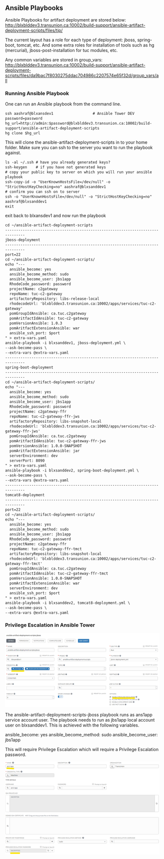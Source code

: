 ## Ansible Playbooks

Ansible Playbooks for artifact deployment are stored below:
http://blxblddev3.transunion.ca:10002/build-support/ansible-artifact-deployment-scripts/files/tip/

The current layout has a role for each type of deployment: jboss, spring-boot, tomcat, etc. And some extra roles for installation of tools such as hg (mercurial), jboss-post-installation for tuc modules, etc.

Any common variables are stored in group_vars:
http://blxblddev3.transunion.ca:10002/build-support/ansible-artifact-deployment-scripts/files/da9bac7f8030275ddac704986c2207574e65f32d/group_vars/all

### Running Ansible Playbook

One can run an Ansible playbook from the command line.
```
ssh aashraf@blxansdev1                  # Ansible Tower DEV
password=password
hg_url=http://admin:$password@blxblddev3.transunion.ca:10002/build-support/ansible-artifact-deployment-scripts
hg clone $hg_url
```

This will clone the ansible-artifact-deployment-scripts in to your home folder.
Make sure you can ssh to the server you want to run the playbook against.

```
ls -al ~/.ssh # have you already generated keys?
ssh-keygen    # if you have not generated keys
# copy your public key to server on which you will run your ansible playbook
ssh-copy-id -o "UserKnownHostsFile=/dev/null" -o "StrictHostKeyChecking=no" aashraf@blxsanddev1
# confirm you can ssh on to server
ssh -o "UserKnownHostsFile=/dev/null" -o "StrictHostKeyChecking=no"  aashraf@blxsanddev1
exit
```

exit back to blxansdev1 and now run the playbook
```
cd ~/ansible-artifact-deployment-scripts
-------------------------------------------------------------------------------
jboss-deployment
-------------------------------------------------------------------------------
port=22
cd ~/ansible-artifact-deployment-scripts/
echo "---
  ansible_become: yes
  ansible_become_method: sudo
  ansible_become_user: jbs1app
  RhodeCode_password: password
  projectName: c2gateway
  repoName: tuc-c2-gateway
  artifactoryRepository: libs-release-local
  rhodecodeUrl: 'blxblddev3.transunion.ca:10002/apps/services/tuc-c2-gateway'
  pomGroupIdAnsible: ca.tuc.c2gateway
  pomAritfactIdAnsible: tuc-c2-gateway
  pomVersionAnsible: 1.0.3
  pomAritfactExtensionAnsible: war
  ansible_ssh_port: $port
" > extra-vars.yaml
ansible-playbook -i blxsanddev1, jboss-deployment.yml \
--ask-become-pass \
--extra-vars @extra-vars.yaml
-------------------------------------------------------------------------------
spring-boot-deployment
-------------------------------------------------------------------------------
cd ~/ansible-artifact-deployment-scripts/
echo "---
  ansible_become: yes
  ansible_become_method: sudo
  ansible_become_user: jbs1app
  RhodeCode_password: password
  projectName: c2gateway-ffr
  repoName: tuc-c2-gateway-ffr-jws
  artifactoryRepository: libs-snapshot-local
  rhodecodeUrl: 'blxblddev3.transunion.ca:10002/apps/services/tuc-c2-gateway-ffr-jws'
  pomGroupIdAnsible: ca.tuc.c2gateway
  pomAritfactIdAnsible: tuc-c2-gateway-ffr-jws
  pomVersionAnsible: 1.0.0-SNAPSHOT
  pomAritfactExtensionAnsible: jar
  serverEnvironment: dev
  serverPort: 8090
" > extra-vars.yaml
ansible-playbook -i blxsanddev2, spring-boot-deployment.yml \
--ask-become-pass \
--extra-vars @extra-vars.yaml
-------------------------------------------------------------------------------
tomcat8-deployment
-------------------------------------------------------------------------------
port=22
cd ~/ansible-artifact-deployment-scripts/
echo "---
  ansible_become: yes
  ansible_become_method: sudo
  ansible_become_user: jbs1app
  RhodeCode_password: password
  projectName: c2gateway-ffr
  repoName: tuc-c2-gateway-ffr-tmct
  artifactoryRepository: libs-snapshot-local
  rhodecodeUrl: 'blxblddev3.transunion.ca:10002/apps/services/tuc-c2-gateway-ffr-tmct'
  pomGroupIdAnsible: ca.tuc.c2gateway
  pomAritfactIdAnsible: tuc-c2-gateway-ffr-tmct
  pomVersionAnsible: 1.0.0-SNAPSHOT
  pomAritfactExtensionAnsible: war
  serverEnvironment: dev
  ansible_ssh_port: $port
" > extra-vars.yaml
ansible-playbook -i blxsanddev2, tomcat8-deployment.yml \
--ask-become-pass \
--extra-vars @extra-vars.yaml
```

### Privilege Escalation in Ansible Tower

![privilege-escalation](docs/images/privilege-escalation.png)

The ansible-artifact-deployment-scripts-jboss playbook runs as ans1app service account user. The playbook needs to run as jbs1app local account user on blxsanddev1. This is achieved with the following variables.

  ansible_become: yes
  ansible_become_method: sudo
  ansible_become_user: jbs1app

This will require Privilege Escalation which will require a Privilege Escalation password.

![privilege-escalation-password](docs/images/privilege-escalation-password.png)




```
```
